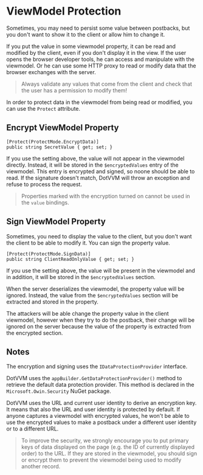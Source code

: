 # ViewModel Protection

Sometimes, you may need to persist some value between postbacks, but you don't want to show it to the client
or allow him to change it.

If you put the value in some viewmodel property, it can be read and modified by the client, even if you don't display it in the view. If the user opens the browser developer tools, he can access and manipulate with the viewmodel. Or he can use some HTTP proxy to read or modify data that the browser exchanges with the server.

> Always validate any values that come from the client and check that the user has a permission to modify them! 

In order to protect data in the viewmodel from being read or modified, you can use the `Protect` attribute.

## Encrypt ViewModel Property

```CSHARP
[Protect(ProtectMode.EncryptData)]
public string SecretValue { get; set; }
```

If you use the setting above, the value will not appear in the viewmodel directly. Instead, it will be stored in the
`$encryptedValues` entry of the viewmodel. This entry is encrypted and signed, so noone should be able to read. If the signature doesn't match, DotVVM will throw an exception and refuse to process the request. 

> Properties marked with the encryption turned on cannot be used in the `value` bindings.   

## Sign ViewModel Property

Sometimes, you need to display the value to the client, but you don't want the client to be able to modify it.
You can sign the property value.

```CSHARP
[Protect(ProtectMode.SignData)]
public string ClientReadOnlyValue { get; set; }
```

If you use the setting above, the value will be present in the viewmodel and in addition, it will be stored in the `$encryptedValues` section.

When the server deserializes the viewmodel, the property value will be ignored. Instead, the value from the `$encryptedValues` section will be extracted and stored in the property.

The attackers will be able change the property value in the client viewmodel, however when they try to do the postback, their change will be ignored on the server because the value of the property is extracted from the encrypted section.


## Notes

The encryption and signing uses the `IDataProtectionProvider` interface. 

DotVVM uses the `appBuilder.GetDataProtectionProvider()` method to retrieve the default data protection provider. This method is declared in the `Microsoft.Owin.Security` NuGet package. 

DotVVM uses the URL and current user identity to derive an encryption key. It means that also the URL and user identity is protected by default. If anyone captures a viewmodel with encrypted values, he won't be able to use the encrypted values to make a postback under a different user identity or to a different URL.

> To improve the security, we strongly encourage you to put primary keys of data displayed on the page (e.g. the ID of currently displayed order) to the URL. If they are stored in the viewmodel, you should sign or encrypt them to prevent the viewmodel being used to modify another record.